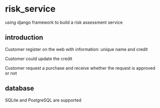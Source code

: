 # risk_service
using django framework to build a risk assessment service
## introduction
Customer register on the web with information: unique name and credit

Customer could update the credit

Customer request a purchase and receive whether the request is approved or not

## database
SQLite and PostgreSQL are supported
